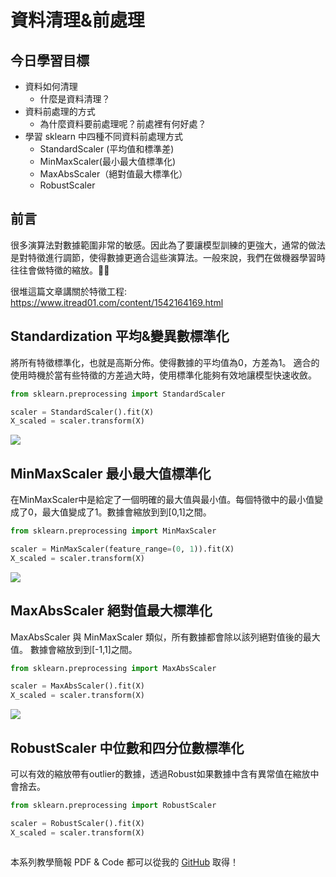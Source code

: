 
# 資料清理&前處理
## 今日學習目標
- 資料如何清理
    - 什麼是資料清理？
- 資料前處理的方式
    - 為什麼資料要前處理呢？前處裡有何好處？
- 學習 sklearn 中四種不同資料前處理方式
    - StandardScaler (平均值和標準差)
    - MinMaxScaler(最小最大值標準化)
    - MaxAbsScaler（絕對值最大標準化）
    - RobustScaler

## 前言
很多演算法對數據範圍非常的敏感。因此為了要讓模型訓練的更強大，通常的做法是對特徵進行調節，使得數據更適合這些演算法。一般來說，我們在做機器學習時往往會做特徵的縮放。

很堆這篇文章講關於特徵工程: https://www.itread01.com/content/1542164169.html

## Standardization 平均&變異數標準化
將所有特徵標準化，也就是高斯分佈。使得數據的平均值為0，方差為1。
適合的使用時機於當有些特徵的方差過大時，使用標準化能夠有效地讓模型快速收斂。

```python
from sklearn.preprocessing import StandardScaler

scaler = StandardScaler().fit(X)
X_scaled = scaler.transform(X)
```

![](https://i.imgur.com/2jFW8C8.png)

## MinMaxScaler 最小最大值標準化
在MinMaxScaler中是給定了一個明確的最大值與最小值。每個特徵中的最小值變成了0，最大值變成了1。數據會縮放到到[0,1]之間。

```python
from sklearn.preprocessing import MinMaxScaler

scaler = MinMaxScaler(feature_range=(0, 1)).fit(X)
X_scaled = scaler.transform(X)
```

![](https://i.imgur.com/vvNAYMv.png)

## MaxAbsScaler 絕對值最大標準化
MaxAbsScaler 與 MinMaxScaler 類似，所有數據都會除以該列絕對值後的最大值。
數據會縮放到到[-1,1]之間。

```python
from sklearn.preprocessing import MaxAbsScaler

scaler = MaxAbsScaler().fit(X)
X_scaled = scaler.transform(X)
```

![](https://i.imgur.com/LnjE3OC.png)

## RobustScaler 中位數和四分位數標準化
可以有效的縮放帶有outlier的數據，透過Robust如果數據中含有異常值在縮放中會捨去。

```python
from sklearn.preprocessing import RobustScaler

scaler = RobustScaler().fit(X)
X_scaled = scaler.transform(X)
```

![]()



本系列教學簡報 PDF & Code 都可以從我的 [GitHub](https://github.com/andy6804tw/2020-12th-ironman) 取得！